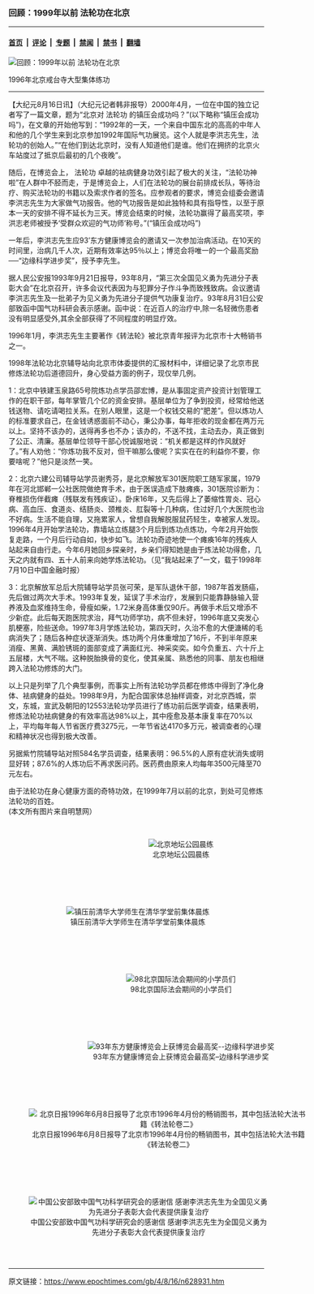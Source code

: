 ### 回顾：1999年以前 法轮功在北京

---

#### [首页](../../../..?n628931) &nbsp;|&nbsp; [评论](../../../../../epoch-comment?n628931) &nbsp;|&nbsp; [专题](../../../../../epoch-special?n628931) &nbsp;|&nbsp; [禁闻](../../../../../epoch-news?n628931) &nbsp;|&nbsp; [禁书](../../../../../books?n628931) &nbsp;|&nbsp; [翻墙](https://github.com/gfw-breaker/nogfw/blob/master/README.md?n628931)


<div><img alt="回顾：1999年以前 法轮功在北京" class="attachment-djy_600_400 size-djy_600_400 wp-post-image" src="https://i.epochtimes.com/assets/uploads/2004/08/4081626311002-600x400.jpg"/>
<div class="caption">
 <p>
  1996年北京戒台寺大型集体练功
 </p>
</div></div><hr/><div class="post_content" id="artbody" itemprop="articleBody">
 <!-- article content begin -->
 <p>
  【大纪元8月16日讯】（大纪元记者韩非报导）2000年4月，一位在中国的独立记者写了一篇文章，题为“北京对
  <ok href="https://www.epochtimes.com/gb/tag/%E6%B3%95%E8%BD%AE%E5%8A%9F.html">
   法轮功
  </ok>
  的镇压会成功吗？”(以下略称“镇压会成功吗”)，在文章的开始他写到：“1992年的一天，一个来自中国东北的高高的中年人和他的几个学生来到北京参加1992年国际气功展览。这个人就是李洪志先生，法轮功的创始人。”“在他们到达北京时，没有人知道他们是谁。他们在拥挤的北京火车站度过了抵京后最初的几个夜晚”。
 </p>
 <p>
  随后，在博览会上，
  <ok href="https://www.epochtimes.com/gb/tag/%E6%B3%95%E8%BD%AE%E5%8A%9F.html">
   法轮功
  </ok>
  卓越的袪病健身功效引起了极大的关注，“法轮功神啦”在人群中不胫而走，于是博览会上，人们在法轮功的展台前排成长队，等待治疗、购买法轮功的书籍以及索求作者的签名。应参观者的要求，博览会组委会邀请李洪志先生为大家做气功报告。他的气功报告是如此独特和具有指导性，以至于原本一天的安排不得不延长为三天。博览会结束的时候，法轮功赢得了最高奖项，李洪志老师被授予‘受群众欢迎的气功师’称号。”(“镇压会成功吗”)
 </p>
 <p>
  一年后，李洪志先生应93’东方健康博览会的邀请又一次参加治病活动。在10天的时间里，治病几千人次，近期有效率达95％以上；博览会将唯一的一个最高奖励──“边缘科学进步奖”，授予李先生。
 </p>
 <p>
  据人民公安报1993年9月21日报导，93年8月，“第三次全国见义勇为先进分子表彰大会”在北京召开，许多会议代表因为与犯罪分子作斗争而致残致病。会议邀请李洪志先生及一批弟子为见义勇为先进分子提供气功康复治疗。93年8月31日公安部致函中国气功科研会表示感谢。函中说：在近百人的治疗中,除一名轻微伤患者没有明显感受外,其余全部获得了不同程度的明显疗效。
 </p>
 <p>
  1996年1月，李洪志先生主要著作《转法轮》被北京青年报评为北京市十大畅销书之一。
 </p>
 <p>
  1998年法轮功北京辅导站向北京市体委提供的汇报材料中，详细记录了北京市民修炼法轮功后道德回升，身心受益方面的例子，现仅举几例。
 </p>
 <p>
  1：北京中铁建玉泉路65号院炼功点学员邵宏博，是从事固定资产投资计划管理工作的在职干部，每年掌管几个亿的资金安排。基层单位为了争到投资，经常给他送钱送物、请吃请喝拉关系。在别人眼里，这是一个权钱交易的“肥差”。但以炼功人的标准要求自己，在金钱诱惑面前不动心，秉公办事，每年拒收的现金都在两万元以上。坚持不该办的，送得再多也不办；该办的，不送不找，主动去办，真正做到了公正、清廉。基层单位领导干部心悦诚服地说：“机关都是这样的作风就好了。”有人劝他：“你炼功我不反对，但干嘛那么傻呢？实实在在的利益你不要，你要啥呢？”他只是淡然一笑。
 </p>
 <p>
  2：北京六建公司辅导站学员谢秀芬，是北京解放军301医院职工随军家属，1979年在河北邯郸一公社医院做绝育手术，由于医误造成下肢瘫痪，301医院诊断为：脊椎损伤伴截瘫（残联发有残疾证）。卧床16年，又先后得上了萎缩性胃炎、冠心病、高血压、食道炎、结肠炎、颈椎炎、肛裂等十几种病，住过好几个大医院也治不好病。生活不能自理，又拖累家人，曾想自我解脱服鼠药轻生，幸被家人发现。1996年4月开始学法轮功，靠墙站立练腿3个月后到炼功点炼功，今年2月开始恢复走路，一个月后行动自如，快步如飞。法轮功奇迹地使一个瘫痪16年的残疾人站起来自由行走。今年6月她回乡探亲时，乡亲们得知她是由于炼法轮功得愈，几天之内就有四、五十人前来向她学炼法轮功。（见“我站起来了”一文，载于1998年7月10日中国金融时报）
 </p>
 <p>
  3：北京解放军总后大院辅导站学员张可荣，是军队退休干部，1987年首发肠癌，先后做过两次大手术。1993年复发，延误了手术治疗，发展到只能靠静脉输入营养液及血浆维持生命，骨瘦如柴，1.72米身高体重仅90斤。再做手术后又增添不少新症。此后每天跑医院求治，拜气功师学功，病不但未好，1996年底又突发心肌梗塞，险些送命。1997年3月学炼法轮功，第四天时，久治不愈的大便溏稀的毛病消失了；随后各种症状逐渐消失。炼功两个月体重增加了16斤，不到半年原来消瘦、黑黄、满脸锈斑的面部变成了满面红光、神采奕奕。如今负重五、六十斤上五层楼，大气不喘。这种脱胎换骨的变化，使其亲属、熟悉他的同事、朋友也相继跨入法轮功修炼的大门。
 </p>
 <p>
  以上只是列举了几个典型事例，而事实上所有法轮功学员都在修炼中得到了净化身体、袪病健身的益处。1998年9月，为配合国家体总抽样调查，对北京西城，崇文，东城，宣武及朝阳的12553法轮功学员进行了练功前后医学调查，结果表明，修炼法轮功袪病健身的有效率高达98%以上，其中痊愈及基本康复率在70%以上，平均每年每人节省医疗费3275元，一年节省达4170多万元，被调查者的心理和精神状况也得到极大改善。
 </p>
 <p>
  另据紫竹院辅导站对照584名学员调查，结果表明：96.5%的人原有症状消失或明显好转；87.6%的人炼功后不再求医问药。医药费由原来人均每年3500元降至70元左右。
 </p>
 <p>
  由于法轮功在身心健康方面的奇特功效，在1999年7月以前的北京，到处可见修炼法轮功的百姓。
  <br/>
  (本文所有图片来自明慧网）
 </p>
 <p>
  <center>
   <br/>
   <figure aria-describedby="caption-attachment-7163742" class="wp-caption aligncenter" id="attachment_7163742" style="width: 600px">
    <ok href=" https://i.epochtimes.com/assets/uploads/2004/08/4081627281002-600x400.jpg" rel="noreferrer noopener" target="_blank">
     <img alt="北京地坛公园晨练" class="size-large wp-image-7163742" src="https://i.epochtimes.com/assets/uploads/2004/08/4081627281002-600x400.jpg" title="北京地坛公园晨练"/>
    </ok>
    <br/><figcaption class="wp-caption-text" id="caption-attachment-7163742">
     北京地坛公园晨练
    </figcaption><br/>
   </figure><br/>
  </center>
 </p>
 <p>
  <center>
   <br/>
   <figure aria-describedby="caption-attachment-7163739" class="wp-caption aligncenter" id="attachment_7163739" style="width: 430px">
    <ok href=" https://i.epochtimes.com/assets/uploads/2004/08/4081627541002.jpg" rel="noreferrer noopener" target="_blank">
     <img alt="镇压前清华大学师生在清华学堂前集体晨炼" class="size-large wp-image-7163739" src="https://i.epochtimes.com/assets/uploads/2004/08/4081627541002.jpg" title="镇压前清华大学师生在清华学堂前集体晨炼"/>
    </ok>
    <br/><figcaption class="wp-caption-text" id="caption-attachment-7163739">
     镇压前清华大学师生在清华学堂前集体晨炼
    </figcaption><br/>
   </figure><br/>
  </center>
 </p>
 <p>
  <center>
   <br/>
   <figure aria-describedby="caption-attachment-7163732" class="wp-caption aligncenter" id="attachment_7163732" style="width: 600px">
    <ok href=" https://i.epochtimes.com/assets/uploads/2004/08/4081628191002-600x377.jpg" rel="noreferrer noopener" target="_blank">
     <img alt="98北京国际法会期间的小学员们" class="size-large wp-image-7163732" src="https://i.epochtimes.com/assets/uploads/2004/08/4081628191002-600x377.jpg" title="98北京国际法会期间的小学员们"/>
    </ok>
    <br/><figcaption class="wp-caption-text" id="caption-attachment-7163732">
     98北京国际法会期间的小学员们
    </figcaption><br/>
   </figure><br/>
  </center>
 </p>
 <p>
  <center>
   <br/>
   <figure aria-describedby="caption-attachment-7163723" class="wp-caption aligncenter" id="attachment_7163723" style="width: 600px">
    <ok href=" https://i.epochtimes.com/assets/uploads/2004/08/4081640151002-600x400.jpg" rel="noreferrer noopener" target="_blank">
     <img alt="93年东方健康博览会上获博览会最高奖--边缘科学进步奖" class="size-large wp-image-7163723" src="https://i.epochtimes.com/assets/uploads/2004/08/4081640151002-600x400.jpg" title="93年东方健康博览会上获博览会最高奖--边缘科学进步奖"/>
    </ok>
    <br/><figcaption class="wp-caption-text" id="caption-attachment-7163723">
     93年东方健康博览会上获博览会最高奖–边缘科学进步奖
    </figcaption><br/>
   </figure><br/>
  </center>
 </p>
 <p>
  <center>
   <br/>
   <figure aria-describedby="caption-attachment-7163712" class="wp-caption aligncenter" id="attachment_7163712" style="width: 551px">
    <ok href=" https://i.epochtimes.com/assets/uploads/2004/08/4081641421002-551x400.jpg" rel="noreferrer noopener" target="_blank">
     <img alt="北京日报1996年6月8日报导了北京市1996年4月份的畅销图书，其中包括法轮大法书籍《转法轮卷二》" class="size-large wp-image-7163712" src="https://i.epochtimes.com/assets/uploads/2004/08/4081641421002-551x400.jpg" title="北京日报1996年6月8日报导了北京市1996年4月份的畅销图书，其中包括法轮大法书籍《转法轮卷二》"/>
    </ok>
    <br/><figcaption class="wp-caption-text" id="caption-attachment-7163712">
     北京日报1996年6月8日报导了北京市1996年4月份的畅销图书，其中包括法轮大法书籍《转法轮卷二》
    </figcaption><br/>
   </figure><br/>
  </center>
 </p>
 <p>
  <center>
   <br/>
   <figure aria-describedby="caption-attachment-7163703" class="wp-caption aligncenter" id="attachment_7163703" style="width: 473px">
    <ok href=" https://i.epochtimes.com/assets/uploads/2004/08/4081648221002-473x400.jpg" rel="noreferrer noopener" target="_blank">
     <img alt="中国公安部致中国气功科学研究会的感谢信 感谢李洪志先生为全国见义勇为先进分子表彰大会代表提供康复治疗" class="size-large wp-image-7163703" src="https://i.epochtimes.com/assets/uploads/2004/08/4081648221002-473x400.jpg" title="中国公安部致中国气功科学研究会的感谢信 感谢李洪志先生为全国见义勇为先进分子表彰大会代表提供康复治疗"/>
    </ok>
    <br/><figcaption class="wp-caption-text" id="caption-attachment-7163703">
     中国公安部致中国气功科学研究会的感谢信 感谢李洪志先生为全国见义勇为先进分子表彰大会代表提供康复治疗
    </figcaption><br/>
   </figure><br/>
  </center>
 </p>
 <!-- article content end -->
 <div id="below_article_ad">
 </div>
</div>


---

原文链接：https://www.epochtimes.com/gb/4/8/16/n628931.htm